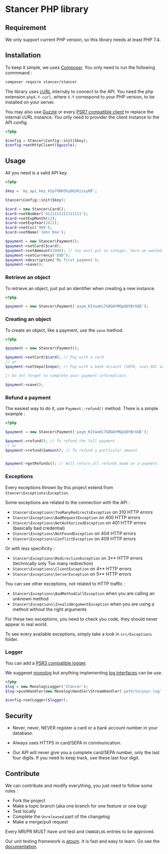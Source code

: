 # Stancer PHP library

## Requirement

We only support current PHP version, so this library needs at least PHP 7.4.


## Installation

To keep it simple, we uses [Composer](http://getcomposer.org/).
You only need to run the following commmand :

```bash
composer require stancer/stancer
```

The library uses [cURL](https://secure.php.net/manual/fr/book.curl.php) internaly to connect to the API.
You need the php extension `phpX.Y-curl`, where `X.Y` correspond to your PHP version, to be installed on your server.

You may also use [Guzzle](https://packagist.org/packages/guzzlehttp/guzzle)
or every [PSR7 compatible client](https://www.php-fig.org/psr/psr-7/) to replace the internal cURL instance.
You only need to provider the client instance to the API config.

```php
<?php

$config = Stancer\Config::init($key);
$config->setHttpClient($guzzle);
```


## Usage

All you need is a valid API key.

```php
<?php

$key = 'my_api_key_kSp7hBH3hyDQ36izsyKR';

Stancer\Config::init($key);

$card = new Stancer\Card();
$card->setNumber('4111111111111111');
$card->setExpMonth(12);
$card->setExpYear(2022);
$card->setCvc('999');
$card->setName('John Doe');

$payment = new Stancer\Payment();
$payment->setCard($card);
$payment->setAmmount(1000); // You must put an integer, here we wanted USD$10.00
$payment->setCurrency('USD');
$payment->description('My first payment');
$payment->save();
```


### Retrieve an object

To retrieve an object, just put an identifier when creating a new instance.

```php
<?php

$payment = new Stancer\Payment('paym_KIVaaHi7G8QAYMQpQOYBrUQE');
```


### Creating an object

To create an object, like a payment, use the `save` method.

```php
<?php

$payment = new Stancer\Payment();

$payment->setCard($card); // Pay with a card
// or
$payment->setSepa($sepa); // Pay with a bank account (SEPA, uses BIC and IBAN)

// Do not forget to complete your payment informations

$payment->save();
```


### Refund a payment

The easiest way to do it, use `Payment::refund()` method.
There is a simple example :

```php
<?php

$payment = new Stancer\Payment('paym_KIVaaHi7G8QAYMQpQOYBrUQE');

$payment->refund(); // To refund the full payment
// or
$payment->refund($amount); // To refund a particular amount


$payment->getRefunds(); // Will return all refunds made on a payment
```


### Exceptions

Every exceptions thrown by this project extend from `Stancer\Exceptions\Exception`.

Some exceptions are related to the connection with the API :
* `Stancer\Exceptions\TooManyRedirectsException` on 310 HTTP errors
* `Stancer\Exceptions\BadRequestException` on 400 HTTP errors
* `Stancer\Exceptions\NotAuthorizedException` on 401 HTTP errors (basically bad credential)
* `Stancer\Exceptions\NotFoundException` on 404 HTTP errors
* `Stancer\Exceptions\ConflictException` on 409 HTTP errors

Or with less specificity :
* `Stancer\Exceptions\RedirectionException` on 3** HTTP errors (technically only Too many redirection)
* `Stancer\Exceptions\ClientException` on 4** HTTP errors
* `Stancer\Exceptions\ServerException` on 5** HTTP errors


You can see other exceptions, not related to HTTP traffic :
* `Stancer\Exceptions\BadMethodCallException` when you are calling an unknown method
* `Stancer\Exceptions\InvalidArgumentException` when you are using a method without the right arguments

For these two exceptions, you need to check you code, they should never appear in real world.

To see every available exceptions, simply take a look in `src/Exceptions` folder.

### Logger

You can add a [PSR3 compatible logger](https://www.php-fig.org/psr/psr-3/).

We suggeset [monolog](https://seldaek.github.io/monolog/) but anything implementing
[log interfaces](https://github.com/php-fig/log) can be use.

```php
<?php
$log = new Monolog\Logger('Stancer');
$log->pushHandler(new Monolog\Handler\StreamHandler('path/to/your.log', Monolog\Logger::INFO));

$config->setLogger($logger);
```


## Security

* Never, never, NEVER register a card or a bank account number in your database.

* Always uses HTTPS in card/SEPA in communication.

* Our API will never give you a complete card/SEPA number, only the last four digits.
If you need to keep track, use these last four digit.


## Contribute

We can contribute and modify everything, you just need to follow some rules :
* Fork the project
* Make a topic branch (aka one branch for one feature or one bug)
* Test locally
* Complete the `Unreleased` part of the changelog
* Make a merge/pull request

Every MR/PR MUST have unit test and `CHANGELOG` entries to be approved.

Our unit testing framework is [atoum](http://atoum.org/).
It is fast and easy to learn.
Go see the [documentation](http://docs.atoum.org/en/latest/).
